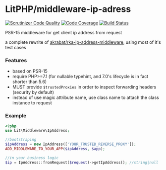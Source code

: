 LitPHP/middleware-**ip-adress**
===============================

[![Scrutinizer Code Quality](https://scrutinizer-ci.com/g/litphp/middleware-ip-address/badges/quality-score.png?b=master)](https://scrutinizer-ci.com/g/litphp/middleware-ip-address/?branch=master)
[![Code Coverage](https://scrutinizer-ci.com/g/litphp/middleware-ip-address/badges/coverage.png?b=master)](https://scrutinizer-ci.com/g/litphp/middleware-ip-address/?branch=master)
[![Build Status](https://scrutinizer-ci.com/g/litphp/middleware-ip-address/badges/build.png?b=master)](https://scrutinizer-ci.com/g/litphp/middleware-ip-address/build-status/master)

PSR-15 middleware for get client ip address from request

a complete rewrite of [akrabat/rka-ip-address-middleware](https://github.com/akrabat/rka-ip-address-middleware), 
using most of it's test cases

### Features

+ based on PSR-15
+ require PHP>=7.1 (for nullable typehint, and 7.0's lifecycle is in fact shorter than 5.6)
+ MUST provide `$trustedProxies` in order to inspect forwarding headers (security by default)
+ instead of use magic attribute name, use class name to attach the class instance to request

### Example

```php
<?php
use Lit\Middleware\IpAddress;

//bootstraping
$ipAddress = new IpAddress(['YOUR_TRUSTED_REVERSE_PROXY']);
ADD_MIDDLEWARE_TO_YOUR_APP($ipAddress, $app);

//in your business logic
$ip = IpAddress::fromRequest($request)->getIpAddress(); //string|null
```
